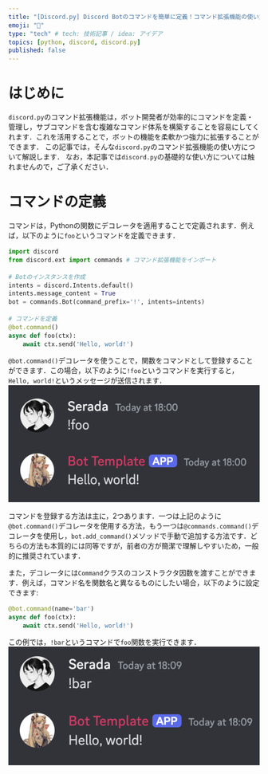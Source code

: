 ```yaml
---
title: "[Discord.py] Discord Botのコマンドを簡単に定義！コマンド拡張機能の使い方"
emoji: "🐍"
type: "tech" # tech: 技術記事 / idea: アイデア
topics: [python, discord, discord.py]
published: false
---
```


# はじめに
` discord.py `のコマンド拡張機能は，ボット開発者が効率的にコマンドを定義・管理し，サブコマンドを含む複雑なコマンド体系を構築することを容易にしてくれます．これを活用することで，ボットの機能を柔軟かつ強力に拡張することができます．
この記事では，そんな` discord.py `のコマンド拡張機能の使い方について解説します．
なお，本記事では` discord.py `の基礎的な使い方については触れませんので，ご了承ください．

# コマンドの定義
コマンドは，Pythonの関数にデコレータを適用することで定義されます．例えば，以下のように` foo `というコマンドを定義できます．

```python
import discord
from discord.ext import commands # コマンド拡張機能をインポート

# Botのインスタンスを作成
intents = discord.Intents.default()
intents.message_content = True
bot = commands.Bot(command_prefix='!', intents=intents)

# コマンドを定義
@bot.command()
async def foo(ctx):
    await ctx.send('Hello, world!')
```
` @bot.command() `デコレータを使うことで，関数をコマンドとして登録することができます．この場合，以下のように` !foo `というコマンドを実行すると，` Hello, world! `というメッセージが送信されます．
![fooコマンド](/images/20250126-discord-command-ext/foo.png)

コマンドを登録する方法は主に，2つあります．一つは上記のように` @bot.command() `デコレータを使用する方法，もう一つは` @commands.command() `デコレータを使用し，` bot.add_command() `メソッドで手動で追加する方法です．どちらの方法も本質的には同等ですが，前者の方が簡潔で理解しやすいため，一般的に推奨されています．

また，デコレータには` Command `クラスのコンストラクタ因数を渡すことができます．例えば，コマンド名を関数名と異なるものにしたい場合，以下のように設定できます:

```python
@bot.command(name='bar')
async def foo(ctx):
    await ctx.send('Hello, world!')
```
この例では，` !bar `というコマンドで` foo `関数を実行できます．
![barコマンド](/images/20250126-discord-command-ext/bar.png)